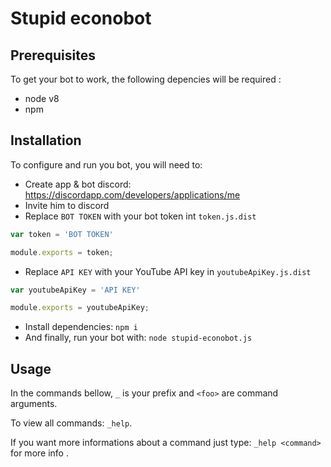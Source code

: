 # Stupid econobot
## Prerequisites

To get your bot to work, the following depencies will be required :
  - node v8
  - npm

## Installation
To configure and run you bot, you will need to:
  - Create app & bot discord: https://discordapp.com/developers/applications/me
  - Invite him to discord
  - Replace `BOT TOKEN` with your bot token int `token.js.dist`
  ```js
  var token = 'BOT TOKEN'

  module.exports = token;
``` 
  - Replace `API KEY` with your YouTube API key in  `youtubeApiKey.js.dist`
  ```js
  var youtubeApiKey = 'API KEY'

  module.exports = youtubeApiKey;
```
  - Install dependencies: `npm i`
  - And finally, run your bot with: `node stupid-econobot.js`
## Usage

In the commands bellow, `_` is your prefix and `<foo>` are command arguments.

To view all commands: `_help`.

If you want more informations about a command just type: `_help <command>` for more info .
